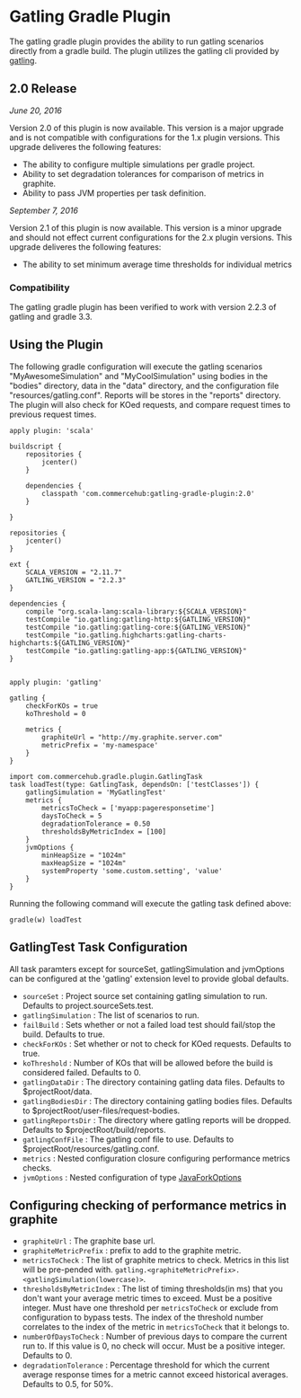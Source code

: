 # Gatling Gradle Plugin

The gatling gradle plugin provides the ability to run gatling scenarios directly from a gradle build. The plugin utilizes
the gatling cli provided by [gatling](http://gatling.io/docs/2.0.0-RC2/general/configuration.html#command-line-options).

## 2.0 Release

*June 20, 2016*

Version 2.0 of this plugin is now available. This version is a major upgrade and is not compatible with configurations for the 1.x plugin versions. This upgrade deliveres the following features:
* The ability to configure multiple simulations per gradle project.
* Ability to set degradation tolerances for comparison of metrics in graphite.
* Ability to pass JVM properties per task definition.

*September 7, 2016*

Version 2.1 of this plugin is now available. This version is a minor upgrade and should not effect current configurations for the 2.x plugin versions. This upgrade deliveres the following features:
* The ability to set minimum average time thresholds for individual metrics

### Compatibility
The gatling gradle plugin has been verified to work with version 2.2.3 of gatling and gradle 3.3.

## Using the Plugin

The following gradle configuration will execute the gatling scenarios "MyAwesomeSimulation" and "MyCoolSimulation" using bodies
in the "bodies" directory, data in the "data" directory, and the configuration file "resources/gatling.conf". Reports will
be stores in the "reports" directory. The plugin will also check for KOed requests, and compare request times to previous request times.

    apply plugin: 'scala'

    buildscript {
        repositories {
            jcenter()
        }

        dependencies {
            classpath 'com.commercehub:gatling-gradle-plugin:2.0'
        }

    }

    repositories {
        jcenter()
    }

    ext {
        SCALA_VERSION = "2.11.7"
        GATLING_VERSION = "2.2.3"
    }

    dependencies {
        compile "org.scala-lang:scala-library:${SCALA_VERSION}"
        testCompile "io.gatling:gatling-http:${GATLING_VERSION}"
        testCompile "io.gatling:gatling-core:${GATLING_VERSION}"
        testCompile "io.gatling.highcharts:gatling-charts-highcharts:${GATLING_VERSION}"
        testCompile "io.gatling:gatling-app:${GATLING_VERSION}"
    }


    apply plugin: 'gatling'

    gatling {
        checkForKOs = true
        koThreshold = 0

        metrics {
            graphiteUrl = "http://my.graphite.server.com"
            metricPrefix = 'my-namespace'
        }
    }

    import com.commercehub.gradle.plugin.GatlingTask
    task loadTest(type: GatlingTask, dependsOn: ['testClasses']) {
        gatlingSimulation = 'MyGatlingTest'
        metrics {
            metricsToCheck = ['myapp:pageresponsetime']
            daysToCheck = 5
            degradationTolerance = 0.50
            thresholdsByMetricIndex = [100]
        }
        jvmOptions {
            minHeapSize = "1024m"
            maxHeapSize = "1024m"
            systemProperty 'some.custom.setting', 'value'
        }
    }


Running the following command will execute the gatling task defined above:

    gradle(w) loadTest

## GatlingTest Task Configuration

All task paramters except for sourceSet, gatlingSimulation and jvmOptions can be configured at the 'gatling' extension
level to provide global defaults.

* `sourceSet` : Project source set containing gatling simulation to run. Defaults to project.sourceSets.test.
* `gatlingSimulation` : The list of scenarios to run.
* `failBuild` : Sets whether or not a failed load test should fail/stop the build. Defaults to true.
* `checkForKOs` : Set whether or not to check for KOed requests. Defaults to true.
* `koThreshold` : Number of KOs that will be allowed before the build is considered failed. Defaults to 0.
* `gatlingDataDir` : The directory containing gatling data files. Defaults to $projectRoot/data.
* `gatlingBodiesDir` : The directory containing gatling bodies files. Defaults to $projectRoot/user-files/request-bodies.
* `gatlingReportsDir` : The directory where gatling reports will be dropped. Defaults to $projectRoot/build/reports.
* `gatlingConfFile` : The gatling conf file to use. Defaults to $projectRoot/resources/gatling.conf.
* `metrics` : Nested configuration closure configuring performance metrics checks.
* `jvmOptions` : Nested configuration of type [JavaForkOptions](https://docs.gradle.org/current/javadoc/org/gradle/process/JavaForkOptions.html)

## Configuring checking of performance metrics in graphite

* `graphiteUrl` : The graphite base url.
* `graphiteMetricPrefix` : prefix to add to the graphite metric.
* `metricsToCheck` : The list of graphite metrics to check. Metrics in this list will be pre-pended with.
 `gatling.<graphiteMetricPrefix>.<gatlingSimulation(lowercase)>`.
* `thresholdsByMetricIndex` : The list of timing thresholds(in ms) that you don't want your average metric times to exceed.
 Must be a positive integer. Must have one threshold per `metricsToCheck` or exclude from configuration to bypass tests.
 The index of the threshold number correlates to the index of the metric in `metricsToCheck` that it belongs to.
* `numberOfDaysToCheck` : Number of previous days to compare the current run to. If this value is 0, no check will occur.
 Must be a positive integer. Defaults to 0.
* `degradationTolerance` : Percentage threshold for which the current average response times for a metric cannot exceed
 historical averages. Defaults to 0.5, for 50%.
